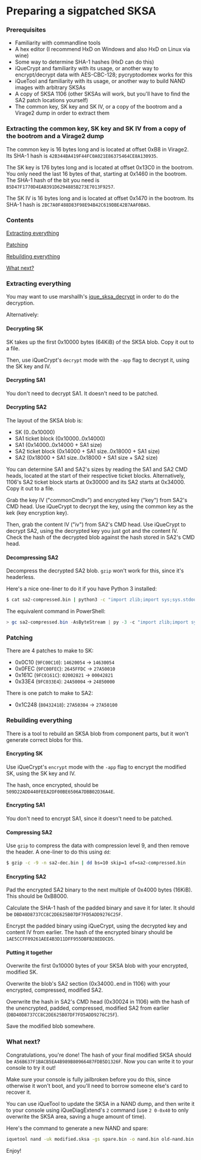 # Preparing a sigpatched SKSA

### Prerequisites

- Familiarity with commandline tools
- A hex editor (I recommend HxD on Windows and also HxD on Linux via wine)
- Some way to determine SHA-1 hashes (HxD can do this)
- iQueCrypt and familiarity with its usage, or another way to encrypt/decrypt data with AES-CBC-128; pycryptodomex works for this
- iQueTool and familiarity with its usage, or another way to build NAND images with arbitrary SKSAs
- A copy of SKSA 1106 (other SKSAs will work, but you'll have to find the SA2 patch locations yourself)
- The common key, SK key and SK IV, or a copy of the bootrom and a Virage2 dump in order to extract them

### Extracting the common key, SK key and SK IV from a copy of the bootrom and a Virage2 dump

The common key is 16 bytes long and is located at offset 0xB8 in Virage2. Its SHA-1 hash is `42B344BA419F44FC0A021E86375464CE8A130935`.

The SK key is 176 bytes long and is located at offset 0x13C0 in the bootrom. You only need the last 16 bytes of that, starting at 0x1460 in the bootrom. The SHA-1 hash of the bit you need is `B5D47F1770D4EAB391D6294885B273E7013F9257`.

The SK IV is 16 bytes long and is located at offset 0x1470 in the bootrom. Its SHA-1 hash is `2BC7A0F488D83F98E94B42C619DBE42B7AAF0BA5`.

### Contents

[Extracting everything](#extracting-everything)

[Patching](#patching)

[Rebuilding everything](#rebuilding-everything)

[What next?](#what-next)

### Extracting everything

You may want to use marshallh's [ique_sksa_decrypt](https://github.com/marshallh/ique_sksa_decrypt) in order to do the decryption.

Alternatively:

#### Decrypting SK

SK takes up the first 0x10000 bytes (64KiB) of the SKSA blob. Copy it out to a file.

Then, use iQueCrypt's `decrypt` mode with the `-app` flag to decrypt it, using the SK key and IV.

#### Decrypting SA1

You don't need to decrypt SA1. It doesn't need to be patched.

#### Decrypting SA2

The layout of the SKSA blob is:

- SK (0..0x10000)
- SA1 ticket block (0x10000..0x14000)
- SA1 (0x14000..0x14000 + SA1 size)
- SA2 ticket block (0x14000 + SA1 size..0x18000 + SA1 size)
- SA2 (0x18000 + SA1 size..0x18000 + SA1 size + SA2 size)

You can determine SA1 and SA2's sizes by reading the SA1 and SA2 CMD heads, located at the start of their respective ticket blocks. Alternatively, 1106's SA2 ticket block starts at 0x30000 and its SA2 starts at 0x34000. Copy it out to a file.

Grab the key IV ("commonCmdIv") and encrypted key ("key") from SA2's CMD head. Use iQueCrypt to decrypt the key, using the common key as the kek (key encryption key).

Then, grab the content IV ("iv") from SA2's CMD head. Use iQueCrypt to decrypt SA2, using the decrypted key you just got and the content IV. Check the hash of the decrypted blob against the hash stored in SA2's CMD head.

#### Decompressing SA2

Decompress the decrypted SA2 blob. `gzip` won't work for this, since it's headerless.

Here's a nice one-liner to do it if you have Python 3 installed:
```bash
$ cat sa2-compressed.bin | python3 -c "import zlib;import sys;sys.stdout.buffer.write(zlib.decompress(sys.stdin.buffer.read(), -15))" > sa2.bin
```

The equivalent command in PowerShell:
```powershell
> gc sa2-compressed.bin -AsByteStream | py -3 -c "import zlib;import sys;sys.stdout.buffer.write(zlib.decompress(sys.stdin.buffer.read(), -15))" > sa2.bin
```

### Patching

There are 4 patches to make to SK:

- 0x0C10 (`9FC00C10`): `14620054` → `14630054`
- 0x0FEC (`9FC00FEC`): `2645FFDC` → `27A50010`
- 0x161C (`9FC0161C`): `02002821` → `00042821`
- 0x33E4 (`9FC033E4`): `24A50004` → `24850000`

There is one patch to make to SA2:

- 0x1C248 (`80432418`): `27A50304` → `27A50100`

### Rebuilding everything

There is a tool to rebuild an SKSA blob from component parts, but it won't generate correct blobs for this.

#### Encrypting SK

Use iQueCrypt's `encrypt` mode with the `-app` flag to encrypt the modified SK, using the SK key and IV.

The hash, once encrypted, should be `509D22ADD440FEEA2DF00BE6506A7DBB02D36A4E`.

#### Encrypting SA1

You don't need to encrypt SA1, since it doesn't need to be patched.

#### Compressing SA2

Use `gzip` to compress the data with compression level 9, and then remove the header. A one-liner to do this using `dd`:
```bash
$ gzip -c -9 -n sa2-dec.bin | dd bs=10 skip=1 of=sa2-compressed.bin
```

#### Encrypting SA2

Pad the encrypted SA2 binary to the next multiple of 0x4000 bytes (16KiB). This should be 0xB8000.

Calculate the SHA-1 hash of the padded binary and save it for later. It should be `DBD40D8737CC8C2DE625B07DF7FD5ADD9276C25F`.

Encrypt the padded binary using iQueCrypt, using the decrypted key and content IV from earlier. The hash of the encrypted binary should be `1AE5CCFF09261AEE4B3D11DFF955DBFB28EDDCD5`.

#### Putting it together

Overwrite the first 0x10000 bytes of your SKSA blob with your encrypted, modified SK.

Overwrite the blob's SA2 section (0x34000..end in 1106) with your encrypted, compressed, modified SA2.

Overwrite the hash in SA2's CMD head (0x30024 in 1106) with the hash of the unencrypted, padded, compressed, modified SA2 from earlier (`DBD40D8737CC8C2DE625B07DF7FD5ADD9276C25F`).

Save the modified blob somewhere.

### What next?

Congratulations, you're done! The hash of your final modified SKSA should be `A56B637F1BACB5EA4B989B80966487FDB5D1326F`. Now you can write it to your console to try it out!

Make sure your console is fully jailbroken before you do this, since otherwise it won't boot, and you'll need to borrow someone else's card to recover it.

You can use iQueTool to update the SKSA in a NAND dump, and then write it to your console using iQueDiagExtend's `2` command (use `2 0-0x40` to only overwrite the SKSA area, saving a huge amount of time).

Here's the command to generate a new NAND and spare:
```bash
iquetool nand -uk modified.sksa -gs spare.bin -o nand.bin old-nand.bin
```

Enjoy!

